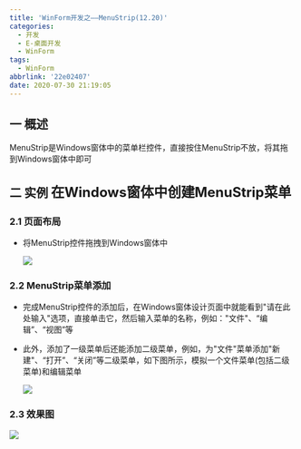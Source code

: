 ```yaml
---
title: 'WinForm开发之——MenuStrip(12.20)'
categories:
  - 开发
  - E-桌面开发
  - WinForm
tags:
  - WinForm
abbrlink: '22e02407'
date: 2020-07-30 21:19:05
---
```

## 一 概述

MenuStrip是Windows窗体中的菜单栏控件，直接按住MenuStrip不放，将其拖到Windows窗体中即可

<!--more-->

## 二 实例 <font size=5>在Windows窗体中创建MenuStrip菜单</font>

### 2.1 页面布局

* 将MenuStrip控件拖拽到Windows窗体中

  ![][1]

### 2.2 MenuStrip菜单添加

* 完成MenuStrip控件的添加后，在Windows窗体设计页面中就能看到"请在此处输入"选项，直接单击它，然后输入菜单的名称，例如："文件"、“编辑”、“视图”等

* 此外，添加了一级菜单后还能添加二级菜单，例如，为"文件"菜单添加"新建"、“打开”、“关闭”等二级菜单，如下图所示，模拟一个文件菜单(包括二级菜单)和编辑菜单

  ![][2]

### 2.3 效果图
![][3]



[1]:https://cdn.jsdelivr.net/gh/PGzxc/CDN/blog-image/csharp-winform-menustrip-drag-layout.png
[2]:https://cdn.jsdelivr.net/gh/PGzxc/CDN/blog-image/csharp-menustrip-edit.png
[3]:https://cdn.jsdelivr.net/gh/PGzxc/CDN/blog-image/csharp-winform-menustrip-view.gif